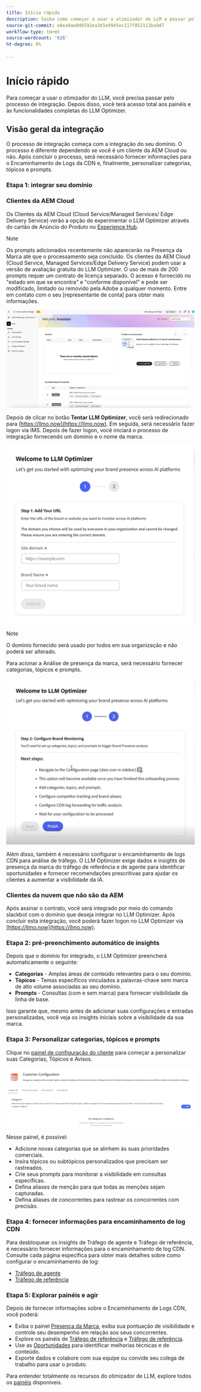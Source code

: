```yaml
---
title: Início rápido
description: Saiba como começar a usar o otimizador de LLM e passar pelo processo de integração.
source-git-commit: e8ea9ae0d6592ea3d1e9945ec117f852112ba9d7
workflow-type: tm+mt
source-wordcount: '626'
ht-degree: 0%

---
```



# Início rápido

Para começar a usar o otimizador do LLM, você precisa passar pelo processo de integração. Depois disso, você terá acesso total aos painéis e às funcionalidades completas do LLM Optimizer.

## Visão geral da integração

O processo de integração começa com a integração do seu domínio. O processo é diferente dependendo se você é um cliente da AEM Cloud ou não. Após concluir o processo, será necessário fornecer informações para o Encaminhamento de Logs da CDN e, finalmente, personalizar categorias, tópicos e prompts.

### Etapa 1: integrar seu domínio

### Clientes da AEM Cloud

Os Clientes da AEM Cloud (Cloud Service/Managed Services/ Edge Delivery Service) verão a opção de experimentar o LLM Optimizer através do cartão de Anúncio do Produto no [Experience Hub](https://experienceleague.adobe.com/en/docs/experience-manager-cloud-service/content/experience-hub/experience-hub).

>[!NOTE]
>Os prompts adicionados recentemente não aparecerão na Presença da Marca até que o processamento seja concluído. Os clientes da AEM Cloud (Cloud Service, Managed Services/Edge Delivery Service) podem usar a versão de avaliação gratuita do LLM Optimizer. O uso de mais de 200 prompts requer um contrato de licença separado. O acesso é fornecido no &quot;estado em que se encontra&quot; e &quot;conforme disponível&quot; e pode ser modificado, limitado ou removido pela Adobe a qualquer momento. Entre em contato com o seu [representante de conta] para obter mais informações.

![Avaliação do LLM Optimizer](/help/overview/assets/llm-trial.png)

Depois de clicar no botão **Tentar LLM Optimizer**, você será redirecionado para [https://llmo.now](https://llmo.now). Em seguida, será necessário fazer logon via IMS. Depois de fazer logon, você iniciará o processo de integração fornecendo um domínio e o nome da marca.

![Domínio do LLM Optimizer](/help/overview/assets/domain.png)

>[!NOTE]
>O domínio fornecido será usado por todos em sua organização e não poderá ser alterado.

Para acionar a Análise de presença da marca, será necessário fornecer categorias, tópicos e prompts.

![Análise de presença de marca](/help/overview/assets/bp-analysis.png)

Além disso, também é necessário configurar o encaminhamento de logs CDN para análise de tráfego. O LLM Optimizer exige dados e insights de presença da marca do tráfego de referência e de agente para identificar oportunidades e fornecer recomendações prescritivas para ajudar os clientes a aumentar a visibilidade da IA.

### Clientes da nuvem que não são da AEM

Após assinar o contrato, você será integrado por meio do comando slackbot com o domínio que deseja integrar no LLM Optimizer. Após concluir esta integração, você poderá fazer logon no LLM Optimizer via [https://llmo.now](https://llmo.now).

### Etapa 2: pré-preenchimento automático de insights

Depois que o domínio for integrado, o LLM Optimizer preencherá automaticamente o seguinte:

* **Categorias** - Amplas áreas de conteúdo relevantes para o seu domínio.
* **Tópicos** - Temas específicos vinculados a palavras-chave sem marca de alto volume associadas ao seu domínio.
* **Prompts** - Consultas (com e sem marca) para fornecer visibilidade da linha de base.

Isso garante que, mesmo antes de adicionar suas configurações e entradas personalizadas, você veja os insights iniciais sobre a visibilidade da sua marca.

### Etapa 3: Personalizar categorias, tópicos e prompts

Clique no [painel de configuração do cliente](/help/dashboards/customer-configuration.md) para começar a personalizar suas Categorias, Tópicos e Avisos.

![Painel de configuração do cliente](/help/dashboards/assets/customer-config.png)

Nesse painel, é possível:

* Adicione novas categorias que se alinhem às suas prioridades comerciais.
* Insira tópicos ou subtópicos personalizados que precisam ser rastreados.
* Crie seus prompts para monitorar a visibilidade em consultas específicas.
* Defina aliases de menção para que todas as menções sejam capturadas.
* Defina aliases de concorrentes para rastrear os concorrentes com precisão.

### Etapa 4: fornecer informações para encaminhamento de log CDN

Para desbloquear os insights de Tráfego de agente e Tráfego de referência, é necessário fornecer informações para o encaminhamento de log CDN. Consulte cada página específica para obter mais detalhes sobre como configurar o encaminhamento de log:

* [Tráfego de agente](/help/dashboards/agentic-traffic.md)
* [Tráfego de referência](/help/dashboards/referral-traffic.md#setup#cdn-setup)

### Etapa 5: Explorar painéis e agir

Depois de fornecer informações sobre o Encaminhamento de Logs CDN, você poderá:

* Exiba o painel [Presença da Marca](/help/dashboards/brand-presence.md), exiba sua pontuação de visibilidade e controle seu desempenho em relação aos seus concorrentes.
* Explore os painéis de [Tráfego de referência](/help/dashboards/agentic-traffic.md) e [Tráfego de referência](/help/dashboards/referral-traffic.md).
* Use as [Oportunidades](/help/dashboards/opportunities.md) para identificar melhorias técnicas e de conteúdo.
* Exporte dados e colabore com sua equipe ou convide seu colega de trabalho para usar o produto.

Para entender totalmente os recursos do otimizador de LLM, explore todos os [painéis](/help/dashboards/dashboards-overview.md) disponíveis.
